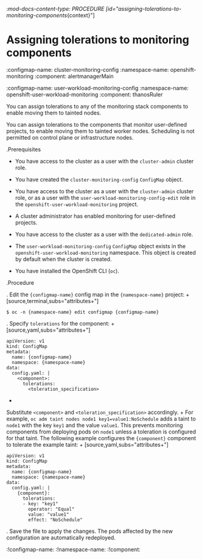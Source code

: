 :_mod-docs-content-type: PROCEDURE
[id="assigning-tolerations-to-monitoring-components_{context}"]
# Assigning tolerations to monitoring components

:configmap-name: cluster-monitoring-config
:namespace-name: openshift-monitoring
:component: alertmanagerMain

:configmap-name: user-workload-monitoring-config
:namespace-name: openshift-user-workload-monitoring
:component: thanosRuler

You can assign tolerations to any of the monitoring stack components to enable moving them to tainted nodes.

You can assign tolerations to the components that monitor user-defined projects, to enable moving them to tainted worker nodes. Scheduling is not permitted on control plane or infrastructure nodes.

.Prerequisites

* You have access to the cluster as a user with the `cluster-admin` cluster role.
* You have created the `cluster-monitoring-config` `ConfigMap` object.

* You have access to the cluster as a user with the `cluster-admin` cluster role, or as a user with the `user-workload-monitoring-config-edit` role in the `openshift-user-workload-monitoring` project.
* A cluster administrator has enabled monitoring for user-defined projects.

* You have access to the cluster as a user with the `dedicated-admin` role.
* The `user-workload-monitoring-config` `ConfigMap` object exists in the `openshift-user-workload-monitoring` namespace. This object is created by default when the cluster is created.

* You have installed the OpenShift CLI (`oc`).

.Procedure

. Edit the `{configmap-name}` config map in the `{namespace-name}` project:
+
[source,terminal,subs="attributes+"]

```
$ oc -n {namespace-name} edit configmap {configmap-name}

```

. Specify `tolerations` for the component:
+
[source,yaml,subs="attributes+"]

```
apiVersion: v1
kind: ConfigMap
metadata:
  name: {configmap-name}
  namespace: {namespace-name}
data:
  config.yaml: |
    <component>:
      tolerations:
        <toleration_specification>

```
+
Substitute `<component>` and `<toleration_specification>` accordingly.
+
For example, `oc adm taint nodes node1 key1=value1:NoSchedule` adds a taint to `node1` with the key `key1` and the value `value1`. This prevents monitoring components from deploying pods on `node1` unless a toleration is configured for that taint. The following example configures the `{component}` component to tolerate the example taint:
+
[source,yaml,subs="attributes+"]

```
apiVersion: v1
kind: ConfigMap
metadata:
  name: {configmap-name}
  namespace: {namespace-name}
data:
  config.yaml: |
    {component}:
      tolerations:
      - key: "key1"
        operator: "Equal"
        value: "value1"
        effect: "NoSchedule"

```

. Save the file to apply the changes. The pods affected by the new configuration are automatically redeployed.

:!configmap-name:
:!namespace-name:
:!component:
